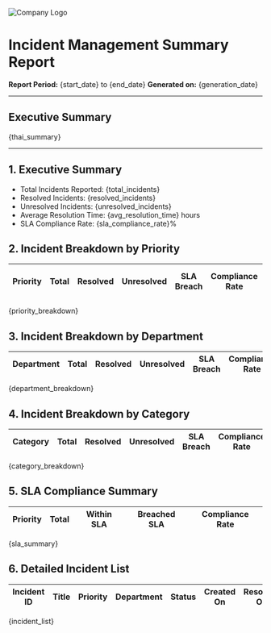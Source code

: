 ![Company Logo](/app/templates/assets/logo.svg)

# Incident Management Summary Report

**Report Period:** {start_date} to {end_date}
**Generated on:** {generation_date}

---

## Executive Summary

{thai_summary}

---

## 1. Executive Summary

- Total Incidents Reported: {total_incidents}
- Resolved Incidents: {resolved_incidents}
- Unresolved Incidents: {unresolved_incidents}
- Average Resolution Time: {avg_resolution_time} hours
- SLA Compliance Rate: {sla_compliance_rate}%

## 2. Incident Breakdown by Priority

| Priority | Total | Resolved | Unresolved | SLA Breach | Compliance Rate | Avg Resolution Time |
|----------|-------|----------|------------|------------|-----------------|-------------------|
{priority_breakdown}

## 3. Incident Breakdown by Department

| Department | Total | Resolved | Unresolved | SLA Breach | Compliance Rate |
|------------|-------|----------|------------|------------|-----------------|
{department_breakdown}

## 4. Incident Breakdown by Category

| Category | Total | Resolved | Unresolved | SLA Breach | Compliance Rate |
|----------|-------|----------|------------|------------|-----------------|
{category_breakdown}

## 5. SLA Compliance Summary

| Priority | Total | Within SLA | Breached SLA | Compliance Rate |
|----------|-------|------------|--------------|-----------------|
{sla_summary}

## 6. Detailed Incident List

| Incident ID | Title | Priority | Department | Status | Created On | Resolved On | SLA Status |
|-------------|-------|----------|------------|--------|------------|-------------|------------|
{incident_list}
